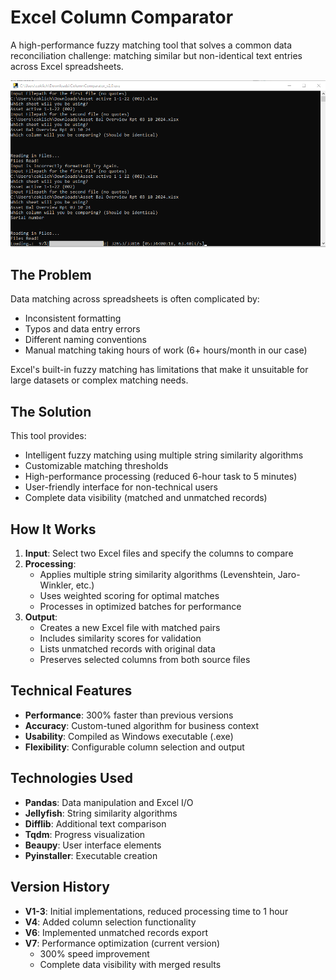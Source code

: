 # Excel Column Comparator

A high-performance fuzzy matching tool that solves a common data reconciliation challenge: matching similar but non-identical text entries across Excel spreadsheets.

![](columncompare.png)

## The Problem

Data matching across spreadsheets is often complicated by:
- Inconsistent formatting
- Typos and data entry errors
- Different naming conventions
- Manual matching taking hours of work (6+ hours/month in our case)

Excel's built-in fuzzy matching has limitations that make it unsuitable for large datasets or complex matching needs.

## The Solution

This tool provides:
- Intelligent fuzzy matching using multiple string similarity algorithms
- Customizable matching thresholds
- High-performance processing (reduced 6-hour task to 5 minutes)
- User-friendly interface for non-technical users
- Complete data visibility (matched and unmatched records)

## How It Works

1. **Input**: Select two Excel files and specify the columns to compare
2. **Processing**: 
   - Applies multiple string similarity algorithms (Levenshtein, Jaro-Winkler, etc.)
   - Uses weighted scoring for optimal matches
   - Processes in optimized batches for performance
3. **Output**:
   - Creates a new Excel file with matched pairs
   - Includes similarity scores for validation
   - Lists unmatched records with original data
   - Preserves selected columns from both source files

## Technical Features

- **Performance**: 300% faster than previous versions
- **Accuracy**: Custom-tuned algorithm for business context
- **Usability**: Compiled as Windows executable (.exe)
- **Flexibility**: Configurable column selection and output

## Technologies Used

- **Pandas**: Data manipulation and Excel I/O
- **Jellyfish**: String similarity algorithms
- **Difflib**: Additional text comparison
- **Tqdm**: Progress visualization
- **Beaupy**: User interface elements
- **Pyinstaller**: Executable creation

## Version History

- **V1-3**: Initial implementations, reduced processing time to 1 hour
- **V4**: Added column selection functionality
- **V6**: Implemented unmatched records export
- **V7**: Performance optimization (current version)
  - 300% speed improvement
  - Complete data visibility with merged results